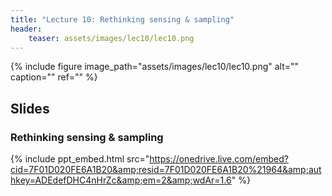 ```yaml
---
title: "Lecture 10: Rethinking sensing & sampling"
header:
    teaser: assets/images/lec10/lec10.png
---
```



{% include figure
image_path="assets/images/lec10/lec10.png"
alt="" caption="" ref=""
%}

## Slides


### Rethinking sensing & sampling

{% include ppt_embed.html
src="https://onedrive.live.com/embed?cid=7F01D020FE6A1B20&amp;resid=7F01D020FE6A1B20%21964&amp;authkey=ADEdefDHC4nHrZc&amp;em=2&amp;wdAr=1.6" %}

